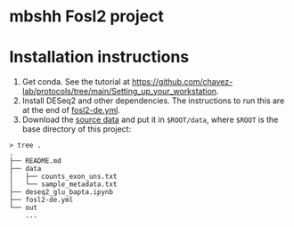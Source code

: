 # mbshh Fosl2 project

# Installation instructions
1. Get conda. See the tutorial at https://github.com/chavez-lab/protocols/tree/main/Setting_up_your_workstation.
2. Install DESeq2 and other dependencies. The instructions to run this are at the end of [fosl2-de.yml](fosl2-de.yml).
3. Download the [source data](https://1drv.ms/f/c/a836ccc14c371f14/Et_l2PKv3LpNqKWNUd4ne80Bp7_OHk7-akbvq773RUL4tA?e=nA3e52) and put it in `$ROOT/data`, where `$ROOT` is the base directory of this project:
```
> tree .
.
├── README.md
├── data
│   ├── counts_exon_uns.txt
│   └── sample_metadata.txt
├── deseq2_glu_bapta.ipynb
├── fosl2-de.yml
└── out
    ...
```
